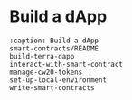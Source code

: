 # Build a dApp

```{toctree}
:caption: Build a dApp
smart-contracts/README
build-terra-dapp
interact-with-smart-contract
manage-cw20-tokens
set-up-local-environment
write-smart-contracts
```
